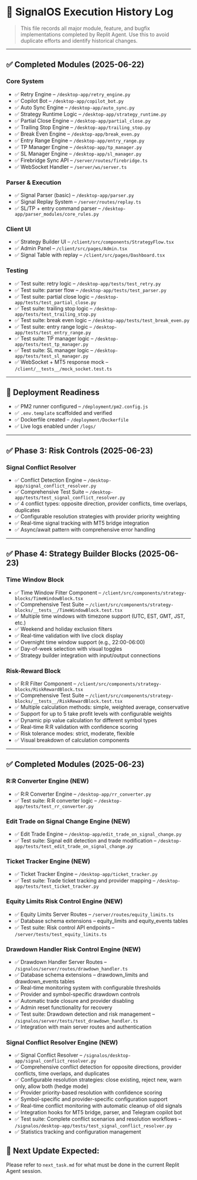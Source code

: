# 📜 SignalOS Execution History Log

> This file records all major module, feature, and bugfix implementations completed by Replit Agent. Use this to avoid duplicate efforts and identify historical changes.

---

## ✅ Completed Modules (2025-06-22)

### Core System
- ✅ Retry Engine – `/desktop-app/retry_engine.py`
- ✅ Copilot Bot – `/desktop-app/copilot_bot.py`
- ✅ Auto Sync Engine – `/desktop-app/auto_sync.py`
- ✅ Strategy Runtime Logic – `/desktop-app/strategy_runtime.py`
- ✅ Partial Close Engine – `/desktop-app/partial_close.py`
- ✅ Trailing Stop Engine – `/desktop-app/trailing_stop.py`
- ✅ Break Even Engine – `/desktop-app/break_even.py`
- ✅ Entry Range Engine – `/desktop-app/entry_range.py`
- ✅ TP Manager Engine – `/desktop-app/tp_manager.py`
- ✅ SL Manager Engine – `/desktop-app/sl_manager.py`
- ✅ Firebridge Sync API – `/server/routes/firebridge.ts`
- ✅ WebSocket Handler – `/server/ws/server.ts`

### Parser & Execution
- ✅ Signal Parser (basic) – `/desktop-app/parser.py`
- ✅ Signal Replay System – `/server/routes/replay.ts`
- ✅ SL/TP + entry command parser – `/desktop-app/parser_modules/core_rules.py`

### Client UI
- ✅ Strategy Builder UI – `/client/src/components/StrategyFlow.tsx`
- ✅ Admin Panel – `/client/src/pages/Admin.tsx`
- ✅ Signal Table with replay – `/client/src/pages/Dashboard.tsx`

### Testing
- ✅ Test suite: retry logic – `/desktop-app/tests/test_retry.py`
- ✅ Test suite: parser flow – `/desktop-app/tests/test_parser.py`
- ✅ Test suite: partial close logic – `/desktop-app/tests/test_partial_close.py`
- ✅ Test suite: trailing stop logic – `/desktop-app/tests/test_trailing_stop.py`
- ✅ Test suite: break even logic – `/desktop-app/tests/test_break_even.py`
- ✅ Test suite: entry range logic – `/desktop-app/tests/test_entry_range.py`
- ✅ Test suite: TP manager logic – `/desktop-app/tests/test_tp_manager.py`
- ✅ Test suite: SL manager logic – `/desktop-app/tests/test_sl_manager.py`
- ✅ WebSocket + MT5 response mock – `/client/__tests__/mock_socket.test.ts`

---

## 🔧 Deployment Readiness
- ✅ PM2 runner configured – `/deployment/pm2.config.js`
- ✅ `.env.template` scaffolded and verified
- ✅ Dockerfile created – `/deployment/Dockerfile`
- ✅ Live logs enabled under `/logs/`

---

## ✅ Phase 3: Risk Controls (2025-06-23)

### Signal Conflict Resolver
- ✅ Conflict Detection Engine – `/desktop-app/signal_conflict_resolver.py`
- ✅ Comprehensive Test Suite – `/desktop-app/tests/test_signal_conflict_resolver.py`
- ✅ 4 conflict types: opposite direction, provider conflicts, time overlaps, duplicates
- ✅ Configurable resolution strategies with provider priority weighting
- ✅ Real-time signal tracking with MT5 bridge integration
- ✅ Async/await pattern with comprehensive error handling

---

## ✅ Phase 4: Strategy Builder Blocks (2025-06-23)

### Time Window Block
- ✅ Time Window Filter Component – `/client/src/components/strategy-blocks/TimeWindowBlock.tsx`
- ✅ Comprehensive Test Suite – `/client/src/components/strategy-blocks/__tests__/TimeWindowBlock.test.tsx`
- ✅ Multiple time windows with timezone support (UTC, EST, GMT, JST, etc.)
- ✅ Weekend and holiday exclusion filters
- ✅ Real-time validation with live clock display
- ✅ Overnight time window support (e.g., 22:00-06:00)
- ✅ Day-of-week selection with visual toggles
- ✅ Strategy builder integration with input/output connections

### Risk-Reward Block
- ✅ R:R Filter Component – `/client/src/components/strategy-blocks/RiskRewardBlock.tsx`
- ✅ Comprehensive Test Suite – `/client/src/components/strategy-blocks/__tests__/RiskRewardBlock.test.tsx`
- ✅ Multiple calculation methods: simple, weighted average, conservative
- ✅ Support for up to 5 take profit levels with configurable weights
- ✅ Dynamic pip value calculation for different symbol types
- ✅ Real-time R:R validation with confidence scoring
- ✅ Risk tolerance modes: strict, moderate, flexible
- ✅ Visual breakdown of calculation components

---

## ✅ Completed Modules (2025-06-23)

### R:R Converter Engine (NEW)
- ✅ R:R Converter Engine – `/desktop-app/rr_converter.py`
- ✅ Test suite: R:R converter logic – `/desktop-app/tests/test_rr_converter.py`

### Edit Trade on Signal Change Engine (NEW)
- ✅ Edit Trade Engine – `/desktop-app/edit_trade_on_signal_change.py`
- ✅ Test suite: Signal edit detection and trade modification – `/desktop-app/tests/test_edit_trade_on_signal_change.py`

### Ticket Tracker Engine (NEW)
- ✅ Ticket Tracker Engine – `/desktop-app/ticket_tracker.py`
- ✅ Test suite: Trade ticket tracking and provider mapping – `/desktop-app/tests/test_ticket_tracker.py`

### Equity Limits Risk Control Engine (NEW)
- ✅ Equity Limits Server Routes – `/server/routes/equity_limits.ts`
- ✅ Database schema extensions – equity_limits and equity_events tables
- ✅ Test suite: Risk control API endpoints – `/server/tests/test_equity_limits.ts`

### Drawdown Handler Risk Control Engine (NEW)
- ✅ Drawdown Handler Server Routes – `/signalos/server/routes/drawdown_handler.ts`
- ✅ Database schema extensions – drawdown_limits and drawdown_events tables
- ✅ Real-time monitoring system with configurable thresholds
- ✅ Provider and symbol-specific drawdown controls
- ✅ Automatic trade closure and provider disabling
- ✅ Admin reset functionality for recovery
- ✅ Test suite: Drawdown detection and risk management – `/signalos/server/tests/test_drawdown_handler.ts`
- ✅ Integration with main server routes and authentication

### Signal Conflict Resolver Engine (NEW)
- ✅ Signal Conflict Resolver – `/signalos/desktop-app/signal_conflict_resolver.py`
- ✅ Comprehensive conflict detection for opposite directions, provider conflicts, time overlaps, and duplicates
- ✅ Configurable resolution strategies: close existing, reject new, warn only, allow both (hedge mode)
- ✅ Provider priority-based resolution with confidence scoring
- ✅ Symbol-specific and provider-specific configuration support
- ✅ Real-time conflict monitoring with automatic cleanup of old signals
- ✅ Integration hooks for MT5 bridge, parser, and Telegram copilot bot
- ✅ Test suite: Complete conflict scenarios and resolution workflows – `/signalos/desktop-app/tests/test_signal_conflict_resolver.py`
- ✅ Statistics tracking and configuration management

## 📅 Next Update Expected:
Please refer to `next_task.md` for what must be done in the current Replit Agent session.

